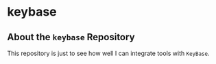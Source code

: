 # keybase

## About the `keybase` Repository

This repository is just to see how well I can integrate tools with `KeyBase`.
